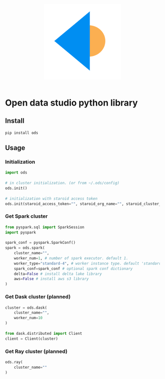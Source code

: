 <br />
<center>
  <img src="https://github.com/open-datastudio/datastudio/raw/master/docs/_static/open-datastudio-logo.png" width="250px"/>
</center>
<br />

# Open data studio python library


## Install

```
pip install ods
```


## Usage

### Initialization

```python
import ods

# in cluster initialization. (or from ~/.ods/config)
ods.init()

# initialization with staroid access token
ods.init(staroid_access_token="", staroid_org_name="", staroid_cluster_name="", )
```

### Get Spark cluster

```python
from pyspark.sql import SparkSession
import pyspark

spark_conf = pyspark.SparkConf()
spark = ods.spark(
    cluster_name="",
    worker_num=1, # number of spark executor. default 1.
    worker_type="standard-4", # worker instance type. default 'standard-4'. One of 'standard-2', standard-4', 'standard-8'.
    spark_conf=spark_conf # optional spark conf dictionary
    delta=False # install delta lake library
    aws=False # install aws s3 library
)
```

### Get Dask cluster (planned)

```python
cluster = ods.dask(
    cluster_name="",
    worker_num=10
)

from dask.distributed import Client
client = Client(cluster)
```

### Get Ray cluster (planned)

```python
ods.ray(
    cluster_name=""
)
```
